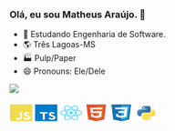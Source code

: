 
### Olá, eu sou Matheus Araújo. 👋

- 🌱 Estudando Engenharia de Software.
- 🌎 Três Lagoas-MS
- 🏭 Pulp/Paper
- 😄 Pronouns: Ele/Dele
<picture>
  <source
    srcset="https://github-readme-stats.vercel.app/api?username=araujodener&show_icons=true&theme=onedark"
    media="(prefers-color-scheme: onedark)"
  />
  <source
    srcset="https://github-readme-stats.vercel.app/api?username=araujodener&show_icons=true"
    media="(prefers-color-scheme: light), (prefers-color-scheme: no-preference)"
  />
  <img src="https://github-readme-stats.vercel.app/api?username=araujodener&show_icons=true" />
</picture>
<div style="display: inline_block"><br>
  <img align="center" alt="Rafa-Js" height="30" width="40" src="https://raw.githubusercontent.com/devicons/devicon/master/icons/javascript/javascript-plain.svg">
  <img align="center" alt="Rafa-Ts" height="30" width="40" src="https://raw.githubusercontent.com/devicons/devicon/master/icons/typescript/typescript-plain.svg">
  <img align="center" alt="Rafa-React" height="30" width="40" src="https://raw.githubusercontent.com/devicons/devicon/master/icons/react/react-original.svg">
  <img align="center" alt="Rafa-HTML" height="30" width="40" src="https://raw.githubusercontent.com/devicons/devicon/master/icons/html5/html5-original.svg">
  <img align="center" alt="Rafa-CSS" height="30" width="40" src="https://raw.githubusercontent.com/devicons/devicon/master/icons/css3/css3-original.svg">
  <img align="center" alt="Rafa-Python" height="30" width="40" src="https://raw.githubusercontent.com/devicons/devicon/master/icons/python/python-original.svg">
  </div>
